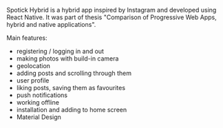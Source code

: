 Spotick Hybrid is a hybrid app inspired by Instagram and developed using React Native. It was part of thesis "Comparison of Progressive Web Apps, hybrid and native applications".

Main features: 
- registering / logging in and out
- making photos with build-in camera
- geolocation
- adding posts and scrolling through them
- user profile
- liking posts, saving them as favourites 
- push notifications
- working offline
- installation and adding to home screen
- Material Design
